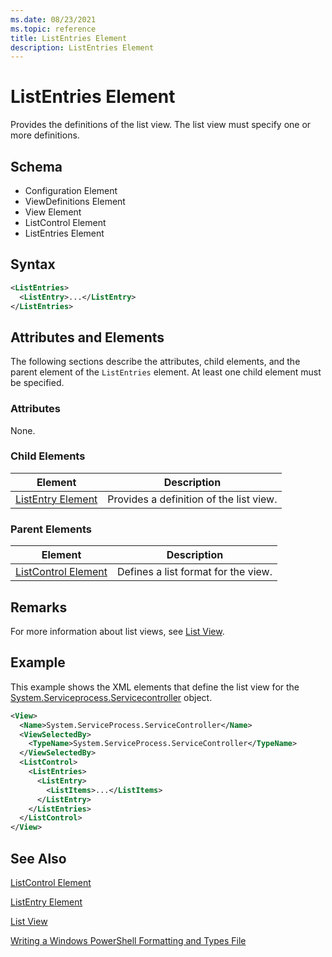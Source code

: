 ```yaml
---
ms.date: 08/23/2021
ms.topic: reference
title: ListEntries Element
description: ListEntries Element
---
```

# ListEntries Element

Provides the definitions of the list view. The list view must specify one or more definitions.

## Schema

- Configuration Element
- ViewDefinitions Element
- View Element
- ListControl Element
- ListEntries Element

## Syntax

```xml
<ListEntries>
  <ListEntry>...</ListEntry>
</ListEntries>
```

## Attributes and Elements

The following sections describe the attributes, child elements, and the parent element of the
`ListEntries` element. At least one child element must be specified.

### Attributes

None.

### Child Elements

|Element|Description|
|-------------|-----------------|
|[ListEntry Element](./listentry-element-for-listcontrol-format.md)|Provides a definition of the list view.|

### Parent Elements

|Element|Description|
|-------------|-----------------|
|[ListControl Element](./listcontrol-element-format.md)|Defines a list format for the view.|

## Remarks

For more information about list views, see [List View](./creating-a-list-view.md).

## Example

This example shows the XML elements that define the list view for the [System.Serviceprocess.Servicecontroller](/dotnet/api/System.ServiceProcess.ServiceController)
object.

```xml
<View>
  <Name>System.ServiceProcess.ServiceController</Name>
  <ViewSelectedBy>
    <TypeName>System.ServiceProcess.ServiceController</TypeName>
  </ViewSelectedBy>
  <ListControl>
    <ListEntries>
      <ListEntry>
        <ListItems>...</ListItems>
      </ListEntry>
    </ListEntries>
  </ListControl>
</View>
```

## See Also

[ListControl Element](./listcontrol-element-format.md)

[ListEntry Element](./listentry-element-for-listcontrol-format.md)

[List View](./creating-a-list-view.md)

[Writing a Windows PowerShell Formatting and Types File](./writing-a-powershell-formatting-file.md)
